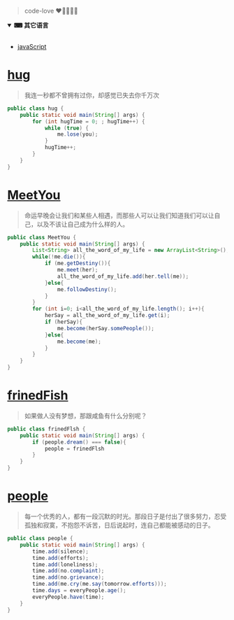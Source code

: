 > code-love ❤💙💚💛💜

<details open="">
<summary><b><g-emoji class="g-emoji" alias="keyboard" fallback-src="https://github.githubassets.com/images/icons/emoji/unicode/2328.png">⌨</g-emoji> 其它语言</b></summary>
<br>
<ul>
<li><a href="/liceal/love/javaScript.md">javaScript</a></li>
</ul>
</details>


# [hug](https://github.com/liceal/word/tree/master/hug)

>我连一秒都不曾拥有过你，却感觉已失去你千万次

```java
public class hug {
    public static void main(String[] args) {
        for (int hugTime = 0; ; hugTime++) {
            while (true) {
                me.lose(you);
            }
            hugTime++;
        }
    }
}
```

# [MeetYou](https://github.com/liceal/word/tree/master/MeetYou)
>命运早晚会让我们和某些人相遇，而那些人可以让我们知道我们可以让自己，以及不该让自己成为什么样的人。

```java
public class MeetYou {
    public static void main(String[] args) {
        List<String> all_the_word_of_my_life = new ArrayList<String>();
        while(!me.die()){
            if (me.getDestiny()){
                me.meet(her);
                all_the_word_of_my_life.add(her.tell(me));
            }else{
                me.followDestiny();
            }
        }
        for (int i=0; i<all_the_word_of_my_life.length(); i++){
            herSay = all_the_word_of_my_life.get(i);
            if (herSay){
                me.become(herSay.somePeople());
            }else{
                me.become(me);
            }
        }
    }
}

```

# [frinedFish](https://github.com/liceal/word/tree/master/frinedFlsh)
>如果做人没有梦想，那跟咸鱼有什么分别呢？
```java
public class frinedFlsh {
    public static void main(String[] args) {
        if (people.dream() === false){
            people = frinedFlsh
        }
    }
}
```

# [people](https://github.com/liceal/word/tree/master/people)
>每一个优秀的人，都有一段沉默的时光。那段日子是付出了很多努力，忍受孤独和寂寞，不抱怨不诉苦，日后说起时，连自己都能被感动的日子。
```java
public class people {
    public static void main(String[] args) {
        time.add(silence);
        time.add(efforts);
        time.add(loneliness);
        time.add(no.complaint);
        time.add(no.grievance);
        time.add(me.cry(me.say(tomorrow.efforts)));
        time.days = everyPeople.age();
        everyPeople.have(time);
    }
}
```